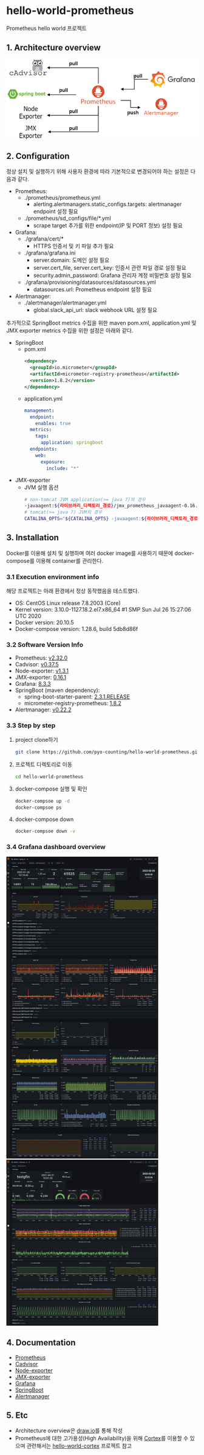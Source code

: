 # hello-world-prometheus
Prometheus hello world 프로젝트

## 1. Architecture overview
![](images/architecture_overview.png)

## 2. Configuration
정상 설치 및 실행하기 위해 사용자 환경에 따라 기본적으로 변경되어야 하는 설정은 다음과 같다.

- Prometheus:
    - ./prometheus/prometheus.yml
        - alerting.alertmanagers.static_configs.targets: alertmanager endpoint 설정 필요
    - ./prometheus/sd_configs/file/*.yml
        - scrape target 추가를 위한 endpoint(IP 및 PORT 정보) 설정 필요
- Grafana:
    - ./grafana/cert/*
        - HTTPS 인증서 및 키 파일 추가 필요
    - ./grafana/grafana.ini
        - server.domain: 도메인 설정 필요
        - server.cert_file, server.cert_key: 인증서 관련 파일 경로 설정 필요
        - security.admin_password: Grafana 관리자 계정 비밀번호 설정 필요
    - ./grafana/provisioning/datasources/datasources.yml
        - datasources.url: Prometheus endpoint 설정 필요
- Alertmanager:
    - ./alertmanager/alertmanager.yml
        - global.slack_api_url: slack webhook URL 설정 필요

추가적으로 SpringBoot metrics 수집을 위한 maven pom.xml, application.yml 및 JMX exporter metrics 수집을 위한 설정은 아래와 같다.

- SpringBoot
    - pom.xml
      ```xml
      <dependency>
        <groupId>io.micrometer</groupId>
        <artifactId>micrometer-registry-prometheus</artifactId>
        <version>1.8.2</version>
      </dependency>
      ```
    - application.yml
      ```yml
      management:
        endpoint:
          enables: true
        metrics:
          tags:
            application: springboot
        endpoints:
          web:
            exposure:
              include: "*"
      ```
- JMX-exporter
    - JVM 실행 옵션
      ```bash
      # non-tomcat JVM application(>= java 7)의 경우
      -javaagent:${라이브러리_디렉토리_경로}/jmx_prometheus_javaagent-0.16.1.jar=${포트}:${설정파일_디렉토리_경로}/jmx_exporter_config.yml
      # tomcat(>= java 7) JVM의 경우
      CATALINA_OPTS="${CATALINA_OPTS} -javaagent:${라이브러리_디렉토리_경로}/jmx_prometheus_javaagent-0.16.1.jar=${포트}:${설정파일_디렉토리_경로}/jmx_exporter_config.yml" 
      ```

## 3. Installation
Docker를 이용해 설치 및 실행하며 여러 docker image를 사용하기 때문에 docker-compose를 이용해 container를 관리한다.

### 3.1 Execution environment info
해당 프로젝트는 아래 환경에서 정상 동작했음을 테스트했다.
- OS: CentOS Linux release 7.8.2003 (Core)
- Kernel version: 3.10.0-1127.18.2.el7.x86_64 #1 SMP Sun Jul 26 15:27:06 UTC 2020
- Docker version: 20.10.5
- Docker-compose version: 1.28.6, build 5db8d86f

### 3.2 Software Version Info
- Prometheus: [v2.32.0](https://github.com/prometheus/prometheus/releases/tag/v2.32.0)
- Cadvisor: [v0.37.5](https://github.com/google/cadvisor/releases/tag/v0.37.5)
- Node-exporter: [v1.3.1](https://github.com/prometheus/node_exporter/releases/tag/v1.3.1)
- JMX-exporter: [0.16.1](https://github.com/prometheus/jmx_exporter/releases/tag/parent-0.16.1)
- Grafana: [8.3.3](https://github.com/grafana/grafana/releases/tag/v8.3.3)
- SpringBoot (maven dependency):
    - spring-boot-starter-parent: [2.3.1.RELEASE](https://github.com/spring-projects/spring-boot/releases/tag/v2.3.1.RELEASE)
    - micrometer-registry-prometheus: [1.8.2](https://github.com/micrometer-metrics/micrometer/releases/tag/v1.8.2)
- Alertmanager: [v0.22.2](https://github.com/prometheus/alertmanager/releases/tag/v0.22.2)
    
### 3.3 Step by step
1. project clone하기
   ```bash
   git clone https://github.com/pyo-counting/hello-world-prometheus.git
   ```
2. 프로젝트 디렉토리로 이동
   ```bash
   cd hello-world-prometheus
   ```
3. docker-compose 실행 및 확인
   ```bash
   docker-compsoe up -d
   docker-compsoe ps
   ```
3. docker-compose down
   ```bash
   docker-compsoe down -v
   ```

### 3.4 Grafana dashboard overview
<p float="left">
  <img src="images/grafana_spring_dashboar.png" width="400" />
  <img src="images/grafana_overview_dashboard.png" width="400" />
</p>

## 4. Documentation
- [Prometheus](https://prometheus.io/docs/introduction/overview/)
- [Cadvisor](https://github.com/google/cadvisor)
- [Node-exporter](https://github.com/prometheus/node_exporter)
- [JMX-exporter](https://github.com/prometheus/jmx_exporter)
- [Grafana](https://grafana.com/docs/grafana/latest/)
- [SpringBoot](https://docs.spring.io/spring-boot/docs/current/reference/html/actuator.html)
- [Alertmanager](https://prometheus.io/docs/alerting/latest/overview/)

## 5. Etc
- Architecture overview은 [draw.io](https://www.draw.io)를 통해 작성
- Prometheus에 대한 고가용성(High Availability)을 위해 [Cortex](https://cortexmetrics.io/docs/)를 이용할 수 있으며 관련해서는 [hello-world-cortex]() 프로젝트 참고